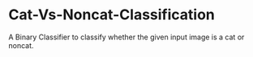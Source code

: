 # Cat-Vs-Noncat-Classification
A Binary Classifier to classify whether the given input image is a cat or noncat.
